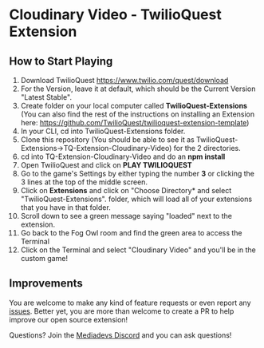 # Cloudinary Video - TwilioQuest Extension

## How to Start Playing

1. Download TwilioQuest https://www.twilio.com/quest/download
2. For the Version, leave it at default, which should be the Current Version "Latest Stable".
3. Create folder on your local computer called **TwilioQuest-Extensions** (You can also find the rest of the instructions on installing an Extension here: https://github.com/TwilioQuest/twilioquest-extension-template)
4. In your CLI, cd into TwilioQuest-Extensions folder.
5. Clone this repository (You should be able to see it as TwilioQuest-Extensions->TQ-Extension-Cloudinary-Video) for the 2 directories.
6. cd into TQ-Extension-Cloudinary-Video and do an **npm install**
7. Open TwilioQuest and click on **PLAY TWILIOQUEST**
8. Go to the game's Settings by either typing the number **3** or clicking the 3 lines at the top of the middle screen.
9. Click on **Extensions** and click on "Choose Directory* and select "TwilioQuest-Extensions". folder, which will load all of your extensions that you have in that folder.
10. Scroll down to see a green message saying "loaded" next to the extension.
11. Go back to the Fog Owl room and find the green area to access the Terminal
12. Click on the Terminal and select "Cloudinary Video" and you'll be in the custom game!

## Improvements

You are welcome to make any kind of feature requests or even report any [issues](https://github.com/mediadevelopers/TQ-Extension-Cloudinary-Video/issues). Better yet, you are more than welcome to create a PR to help improve our open source extension!

Questions? Join the [Mediadevs Discord](https://discord.gg/jCYQ5NmPvF) and you can ask questions!